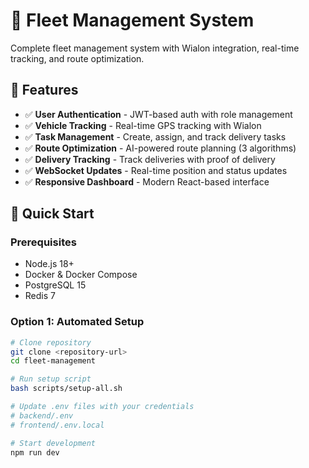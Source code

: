 # 🚗 Fleet Management System

Complete fleet management system with Wialon integration, real-time tracking, and route optimization.

## 🌟 Features

- ✅ **User Authentication** - JWT-based auth with role management
- ✅ **Vehicle Tracking** - Real-time GPS tracking with Wialon
- ✅ **Task Management** - Create, assign, and track delivery tasks
- ✅ **Route Optimization** - AI-powered route planning (3 algorithms)
- ✅ **Delivery Tracking** - Track deliveries with proof of delivery
- ✅ **WebSocket Updates** - Real-time position and status updates
- ✅ **Responsive Dashboard** - Modern React-based interface

## 🚀 Quick Start

### Prerequisites

- Node.js 18+
- Docker & Docker Compose
- PostgreSQL 15
- Redis 7

### Option 1: Automated Setup

```bash  
# Clone repository  
git clone <repository-url>  
cd fleet-management  

# Run setup script  
bash scripts/setup-all.sh  

# Update .env files with your credentials  
# backend/.env  
# frontend/.env.local  

# Start development  
npm run dev  